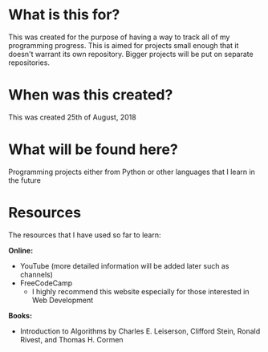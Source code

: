 # What is this for?

This was created for the purpose of having a way to track all of my programming progress. This is aimed for projects small enough that it doesn't warrant its own repository. Bigger projects will be put on separate repositories.

# When was this created?

This was created 25th of August, 2018

# What will be found here?

Programming projects either from Python or other languages that I learn in the future

# Resources

The resources that I have used so far to learn:

**Online:**
* YouTube (more detailed information will be added later such as channels)
* FreeCodeCamp
  * I highly recommend this website especially for those interested in Web Development

**Books:**
* Introduction to Algorithms by Charles E. Leiserson, Clifford Stein, Ronald Rivest, and Thomas H. Cormen
